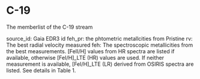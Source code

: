 # C-19
 The memberlist of the C-19 stream

source_id: Gaia EDR3 id
feh_pr: the phtometric metallcities from Pristine
rv: The best radial velocity measured
feh: The spectroscopic metallicities from the best measurements. [FeII/H] values from HR spectra are listed if available, otherwise [FeI/H]_LTE (HR) values are used. If neither measurement is available, [FeI/H]_LTE (LR) derived from OSIRIS spectra are listed. See details in Table 1. 
